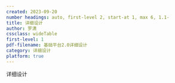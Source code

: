```yaml
---
created: 2023-09-20
number headings: auto, first-level 2, start-at 1, max 6, 1.1-
title: 详细设计
author: 罗潇
cssclass: wideTable
first-level: 1
pdf-filename: 基础平台2.0详细设计
category: 详细设计
platform: true
---
```


详细设计
